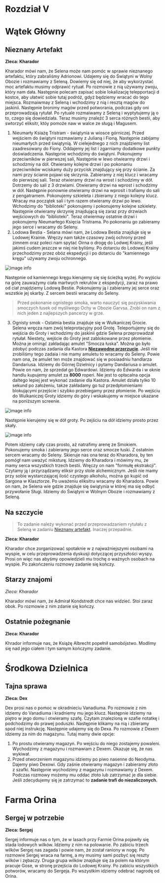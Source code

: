 # Rozdział V

# Wątek Główny

## Nieznany Artefakt

__Zleca: Kharador__

Kharador mówi nam, że Selena może nam pomóc w sprawie nieznanego artefaktu, który zabraliśmy Adrionowi. Udajemy się do Świątyni w Wolny Obozie i rozmawiamy z Seleną. Dowiemy się od niej, że aby wykorzystać moc artefaktu musimy odprawić rytuał. Po rozmowie z nią używamy zwoju, który nam dała. Następnie polecam zapisać sobie lokalizację telepportacji d kostce, aby ułatwić sobie tutaj podróż, gdyż będziemy wracać do tego miejsca. Rozmaiwmay z Seleną i wchodzimy z nią i resztą magów do jaskinii. Następnie bronimy magów przed potworania, podczas gdy oni przeprowadzają rytułał. Po rytuale rozmaiwamy z Seleną i wyptytujemy ją o to, czego się dowiedziała. Teraz musimy znaleźć 3 serca różnych bestii, aby swtorzyć eliksitr, któy pomoże naw w walce ze sługą i Magusem.

1. Nieumarły Ksiażę  Tristram - świątynia w wiosce górniczej. Przed wejściem do świątyni rozmawiamy z Julianą i Fioną. Następnie zabijamy nieumarłych przed świątynią. W cielejednego z nich znajdziemy list zaadresowany do Fiony. Oddajemy jej list i zgarniamy dodatkowe punkty doświadczenia. Następnie wchodzimy do świątyni. Pokonujemy przeciwników w pierwszej sali, Następnie w lewo otwiearmy drzwi i schodzmiy na dół. Otwieramy kolejne drzwi i po pokonaniu przeciwników wciskamy duży przycisk znajdujący się przy ścianie. Za nami przy ścianie pojawi się skrzynia. Zabieramy z niej klucz i wracamy do pierwszej sali. Teraz otwieramy drzwi na wrost i schodzimy w dół. Dotrzemy do sali z 3 drzwiami. Otwieramy drzwi na wprost i schodzimy w dół. Następnie ponownie otwieramy drzwi na wprosit i trafiamy do sali z pengatramem. Pokonujemy szkieleta i zbieramy z niego kolejny klucz. Wracay ma początek sali i tym razem otwieramy drzwi po lewo. Wchodzimy do "biblioteki" pokonujemy i pokonujemy kolejne szkielety. Następnie otwieramy skrzynię znajdującą się zaraz przy drzwiach wejściowych do "biblioteki". Teraz otwiermay ostatnie drzwi i pokonujemy Nieumarłego Księcia Tristrama. Po pokonaniu go zabieramy jego serce i wracamy do Seleny.
2. Lodowa Bestia - Selana mówi nam, że Lodowa Bestia znajduje się w Lodowej Krainie. Wręczy nam także czasowy zwój ochrony przed zimnem oraz poleci nam spytać Oirna o drogę do Lodwej Krainy, jeśli jakimś cudem jeszcze w niej nie byliśmy. Po dotarciu do Lodowej Krainy przechodzimy przez obóz ekspedycji i po dotarciu do "kamiennego kręgu" używamy zwoju ochronnego.

![image info](https://i.imgur.com/P5TgIYt.png)

Następnie od kamiennego kręgu kierujemy się się ścieżką wyżej. Po wyjściu na górę zauważymy ciała martwych rekrutów z ekspedycji, zaraz na prawo od ciał znajdziemy Lodową Bestie. Pokonujemy ją i zabieramy jej serce oraz wszstkie jej skarby. Z sercem bestii wracamy do Seleny.

> Przed pokonanie ognistego smoka, warto nauczyć się pozyskiwania smoczych łusek od myśliwego Ochy w Obozie Garvsa. Zrobi on nam z nich jeden z najlepszych pancerzy w grze.

3. Ognisty smok - Ostatnia bestia znajduje się w Wulkaniczej Grocie. Selena wręcza nam zwój teleprotacyjny pod Grotę. Teleportujemy się do wejścia do Groty i wchodzimy do jaskinii gdzie Selena przeprowadzał rytułał. Niestety, wejście do Groty jest zablokowane przez płomienie. Można je ominąć zakładając amulet "Smocza łuska". Można go było zdobyć podczas zadania dla Kastora __[Niezawodne przerzucie](#niezawodne-przerzucie)__. Jeśli nie zrobiliśmy tego zadaia i nie mamy amuletu to wracamy do Seleny. Powie nam ona, że amulet ten może znajdować się w posiaadniu handlarza Dandariusa. Idziemy do Górnej Dzielnicy i pytamy Dandariusa o amulet. Powie on nam, że sprzedał go Edwardowi. Idziemy do Edwarda i w oknie handlu kupujemy amulet za __8000__ roperi. Nie jest to opłacalna opcja daltego lepiej jest wykonać zadanie dla Kastora. Amulet działa tylko 10 sekund po założeniu, takze zakładamy go tuż przedpłomieniami blokującymi przejście i szybko przebiegamy przez płomienie. Po wejściu do Wulkaniczej Groty idziemy do góry i wskakujemy w miejsce ukazane na poniższym screenie.

![image info](https://i.imgur.com/ed9EY1x.png)

Następnie kierujemy się w dół groty. Po zejściu na dół idziemy prosto przez skały.

![image info](https://i.imgur.com/4LwCsCR.png)

Potem idziemy cały czas prosto, aż natrafimy arenę ze Smokiem. Pokonujemy smoka i zabieramy jego serce oraz smocze łuski. Z ostatnim sercem wracamy do Seleny. Skieruje nas ona teraz do Kharadora, by ten pomógł nam uważyć miksturę. Idziemy do Kharadora i mówimy mu, że mamy serca wszystkich trzech bestii. Wręczy on nam "formułę ekstrakcji". Czytamy ją i przyrządzamy eliksir przy stole alchemicznym. Jeśli nie mamy przy sobie wystarczającej ilość czystego alkoholu, można go kupić od Sargona w Klasztorze. Po uważeniu eliksitru wracamy do Kharadora. Powie on nam, że Selena wie gdzie znajduje się świątynia w której ma się odbyć przywołanie Sługi. Idziemy do Świątyni w Wolnym Obozie i rozmawiamy z Seleną.

## Na szczycie

> To zadanie należy wykonać przed przeprowadzaniem rytułału z Seleną w zadaniu [Nieznany artefakt](#nieznany-artefakt). Inaczej przepadnie.

__Zleca: Kharador__

Kharador chce zorganizować spotaknie w z najważniejszymi osobami na wyspie, w celu przeprowadzenia dyskusji dotyczącej przyszłości wyspy. Prosi on więc nas abyśmy opowiedzieli mu trochę o ważnych osobach na wyspie. Po zakończeniu rozmowy zadanie się kończy.

## Starzy znajomi

_Zleca: Kharador_

Kharador mówi nam, że Admirał Kondstredt chce nas widzieć. Stoi zaraz obok. Po rozmowie z nim zdanie się kończy.

## Ostatnie pożegnanie

__Zleca: Kharador__

Khrador informuje nas, że Książę Albrecht popełnił samobójstwo. Modlimy się nad jego ciałem i tym samym kończymy zadanie.

# Środkowa Dzielnica

## Tajna sprawa

__Zleca: Dex__

Dex prosi nas o pomoc w okradnieciu Vanadiuma. Po rozmowie z nim idziemy do Vanadiuma i kradniemy mu jego klucz. Następnie idziemy na piętro w jego domu i otwieramy szafę. Czytam znalezioną w szafie notatkę i podchodzimy do prawej poduszki. Następnie klikamy na nią i zbieramy spod niej instrukcję. Następnie udajemy się do Dexa. Po rozmowie z Dexem idziemy za nim do magazynu. Tutaj mamy dwie opcje:

1. Po prostu otwieramy magazyn. Po wejściu do niego zostajemy powaleni. Wychodzimy z magazynu i rozmawiam z Dexem. Okazuje się, że nas wykiwał.
2. Przed otworzeniem magazynu idziemy po piwo nasenne do Neodyma. Dajemy piwo Dexowi. Gdy zaśnie otwieramy magazyn i zabieramy złoto z szafki. Następnie wychodzimy z magazynu i rozmawiamy z Dexem. Podczas rozmowy możemy mu oddac złoto lub zatrzymać je dla siebie. Jeśli zdecydujemy się je zatrzymać to __zadanie trafi do niezaliczonych.__

# Farma Orina

## Sergej w potrzebie

__Zleca: Sergej__

Sergej informuje nas o tym, że w lasach przy Farmie Orina pojawiły się stada lodowych wilków. Idziemy z nim na polowanie. Po zabiciu trzech wilków Sergej nas zagada  i powie nam, że został raniony w nogę. Po rozmowie Sergej wraca na farmę, a my musimy sami pozbyć się reszty wilków i zębaczy. Druga grupa wilków znajduje się za polem na którym pracuje Gose, w stronę przejścia do Lodowej Krainy. Po zabiciu wszystkich potworów, wracamy do Sergeja. Po wszystkim idziemy odebrać nagrodę od Orina.
